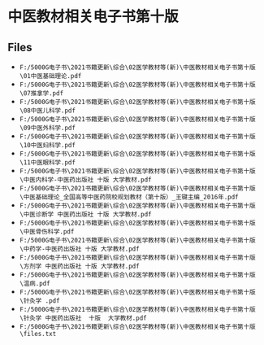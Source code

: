 # 中医教材相关电子书第十版

## Files

- `F:/5000G电子书\2021书籍更新\综合\02医学教材等(新)\中医教材相关电子书第十版\01中医基础理论.pdf`
- `F:/5000G电子书\2021书籍更新\综合\02医学教材等(新)\中医教材相关电子书第十版\07推拿学.pdf`
- `F:/5000G电子书\2021书籍更新\综合\02医学教材等(新)\中医教材相关电子书第十版\08中医儿科学.pdf`
- `F:/5000G电子书\2021书籍更新\综合\02医学教材等(新)\中医教材相关电子书第十版\09中医外科学.pdf`
- `F:/5000G电子书\2021书籍更新\综合\02医学教材等(新)\中医教材相关电子书第十版\10中医妇科学.pdf`
- `F:/5000G电子书\2021书籍更新\综合\02医学教材等(新)\中医教材相关电子书第十版\11中医眼科学.pdf`
- `F:/5000G电子书\2021书籍更新\综合\02医学教材等(新)\中医教材相关电子书第十版\中医内科学-中医药出版社 十版 大学教材.pdf`
- `F:/5000G电子书\2021书籍更新\综合\02医学教材等(新)\中医教材相关电子书第十版\中医基础理论_全国高等中医药院校规划教材（第十版）_王键主编_2016年.pdf`
- `F:/5000G电子书\2021书籍更新\综合\02医学教材等(新)\中医教材相关电子书第十版\中医诊断学 中医药出版社 十版 大学教材.pdf`
- `F:/5000G电子书\2021书籍更新\综合\02医学教材等(新)\中医教材相关电子书第十版\中医骨伤科学.pdf`
- `F:/5000G电子书\2021书籍更新\综合\02医学教材等(新)\中医教材相关电子书第十版\中药学-中医药出版社 十版 大学教材.pdf`
- `F:/5000G电子书\2021书籍更新\综合\02医学教材等(新)\中医教材相关电子书第十版\方剂学 中医药出版社 十版 大学教材.pdf`
- `F:/5000G电子书\2021书籍更新\综合\02医学教材等(新)\中医教材相关电子书第十版\温病.pdf`
- `F:/5000G电子书\2021书籍更新\综合\02医学教材等(新)\中医教材相关电子书第十版\针灸学 .pdf`
- `F:/5000G电子书\2021书籍更新\综合\02医学教材等(新)\中医教材相关电子书第十版\针灸学 中医药出版社  十版  大学教材.pdf`
- `F:/5000G电子书\2021书籍更新\综合\02医学教材等(新)\中医教材相关电子书第十版\files.txt`
